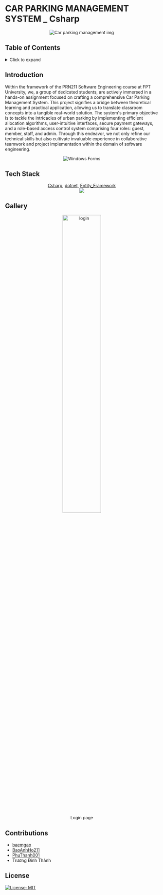 # CAR PARKING MANAGEMENT SYSTEM _ Csharp
<div align="center">
    <img src="https://github.com/baemgao/CarParkingManagementSystem_Basic/blob/main/img/R.jpg" alt="Car parking management img"/>
</div>

## Table of Contents
<details>
  <summary>Click to expand</summary>

  - [Introduction](#introduction)
  - [Tech Stack](#tech-stack)
  - [Gallary](#gallery)
  - [Contributions](#contributions)
  - [License](#license)

</details>

## Introduction
Within the framework of the PRN211 Software Engineering course at FPT University, we, a group of dedicated students, are actively immersed in a hands-on assignment focused on crafting a comprehensive Car Parking Management System. This project signifies a bridge between theoretical learning and practical application, allowing us to translate classroom concepts into a tangible real-world solution. The system's primary objective is to tackle the intricacies of urban parking by implementing efficient allocation algorithms, user-intuitive interfaces, secure payment gateways, and a role-based access control system comprising four roles: guest, member, staff, and admin. Through this endeavor, we not only refine our technical skills but also cultivate invaluable experience in collaborative teamwork and project implementation within the domain of software engineering.

<div align="center">
    <img src="https://github.com/baemgao/CarParkingManagementSystem_Basic/blob/main/img/Windows%20Forms.jpg" alt="Windows Forms"/>
</div>

## Tech Stack
<div align="center">
  <div><a href="https://learn.microsoft.com/en-us/dotnet/csharp/">Csharp</a>,
  <a href="https://dotnet.microsoft.com/en-us/">dotnet</a>,
  <a href="https://learn.microsoft.com/en-us/aspnet/entity-framework">Entity_Framework</a></div>
  <div><a href="https://www.microsoft.com/en-us/sql-server" target="blank" rel="noreferrer"><img src="https://img.shields.io/badge/Microsoft%20SQL%20Server-CC2927?style=for-the-badge&logo=microsoft%20sql%20server&logoColor=white"/></a></div>
</div>

## Gallery
<div align="center">
    <img width="50%" src="https://github.com/baemgao/CarParkingManagementSystem_Basic/blob/main/img/z4603904390778_758c6630ff141a3cfb182cb824332a24.jpg" alt="login"/>
    <p>Login page</p>
</div>

## Contributions
- [baemgao](https://github.com/baemgao)
- [BaoAnhHo211](https://github.com/BaoAnhHo211)
- [PhuThanh001](https://github.com/PhuThanh001)
- Trương Đình Thành

## License
[![License: MIT](https://img.shields.io/badge/License-MIT-yellow.svg)](./LICENSE)
